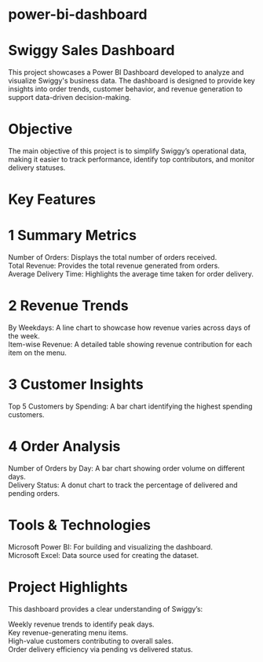# power-bi-dashboard
# Swiggy Sales Dashboard
This project showcases a Power BI Dashboard developed to analyze and visualize Swiggy's business data. The dashboard is designed to provide key insights into order trends, customer behavior, and revenue generation to support data-driven decision-making.

# Objective
The main objective of this project is to simplify Swiggy’s operational data, making it easier to track performance, identify top contributors, and monitor delivery statuses.

# Key Features
# 1 Summary Metrics

Number of Orders: Displays the total number of orders received.<br>
Total Revenue: Provides the total revenue generated from orders.<br>
Average Delivery Time: Highlights the average time taken for order delivery.
# 2 Revenue Trends

By Weekdays: A line chart to showcase how revenue varies across days of the week.<br>
Item-wise Revenue: A detailed table showing revenue contribution for each item on the menu.
# 3 Customer Insights

Top 5 Customers by Spending: A bar chart identifying the highest spending customers.
# 4 Order Analysis

Number of Orders by Day: A bar chart showing order volume on different days.<br>
Delivery Status: A donut chart to track the percentage of delivered and pending orders.

# Tools & Technologies
Microsoft Power BI: For building and visualizing the dashboard.<br>
Microsoft Excel: Data source used for creating the dataset.

# Project Highlights
This dashboard provides a clear understanding of Swiggy’s:

Weekly revenue trends to identify peak days.<br>
Key revenue-generating menu items.<br>
High-value customers contributing to overall sales.<br>
Order delivery efficiency via pending vs delivered status.
